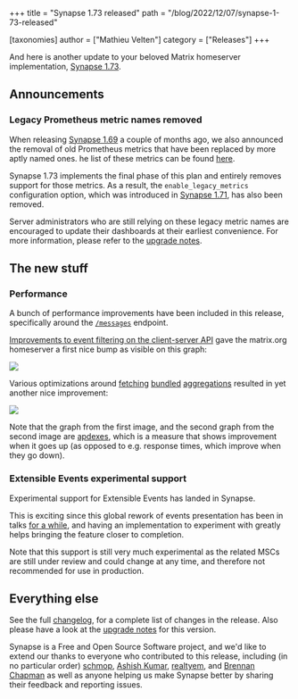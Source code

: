 +++
title = "Synapse 1.73 released"
path = "/blog/2022/12/07/synapse-1-73-released"

[taxonomies]
author = ["Mathieu Velten"]
category = ["Releases"]
+++

And here is another update to your beloved Matrix homeserver implementation, [Synapse
1.73](https://github.com/matrix-org/synapse/releases/tag/v1.73.0).

## Announcements

### Legacy Prometheus metric names removed

When releasing [Synapse 1.69](https://matrix.org/blog/2022/10/17/synapse-1-69-released#upcoming-removal-of-deprecated-prometheus-metric-names)
a couple of months ago, we also announced the removal of old Prometheus metrics that have been replaced by more aptly named ones. 
he list of these metrics can be found [here](https://matrix-org.github.io/synapse/v1.73/metrics-howto.html#renaming-of-metrics--deprecation-of-old-names-in-12).

Synapse 1.73 implements the final phase of this plan and entirely removes support for those metrics. As a result,
the `enable_legacy_metrics` configuration option, which was introduced in
[Synapse 1.71](https://matrix.org/blog/2022/11/22/synapse-1-72-released#announcements), has also been removed.

Server administrators who are still relying on these legacy metric names are encouraged to update their dashboards at their earliest convenience.
For more information, please refer to the [upgrade notes](https://matrix-org.github.io/synapse/v1.73/upgrade#legacy-prometheus-metric-names-have-now-been-removed).

## The new stuff

### Performance

A bunch of performance improvements have been included in this release, specifically around
the [`/messages`](https://spec.matrix.org/v1.5/client-server-api/#get_matrixclientv3roomsroomidmessages) endpoint.

[Improvements to event filtering on the client-server API](https://github.com/matrix-org/synapse/pull/14527) gave the matrix.org homeserver a first nice bump as visible on this graph:

![](/blog/img/2022-12-07-apdex-filter-events-improvement.png)

Various optimizations around [fetching](https://github.com/matrix-org/synapse/pull/14491) [bundled](https://github.com/matrix-org/synapse/pull/14508)
[aggregations](https://github.com/matrix-org/synapse/pull/14510) resulted in yet another nice improvement:

[![](/blog/img/2022-12-07-bundled-aggregations-improvement.png)](/blog/img/2022-12-07-bundled-aggregations-improvement.png)

Note that the graph from the first image, and the second graph from the second image are [apdexes](https://en.wikipedia.org/wiki/Apdex), which
is a measure that shows improvement when it goes up (as opposed to e.g. response times, which improve
when they go down).

### Extensible Events experimental support

Experimental support for Extensible Events has landed in Synapse.

This is exciting since this global rework of events presentation has been in talks
[for a while](https://github.com/matrix-org/matrix-spec-proposals/pull/1767), and
having an implementation to experiment with greatly helps bringing the feature
closer to completion.

Note that this support is still very much experimental as the related MSCs are still
under review and could change at any time, and therefore not recommended for use
in production.

## Everything else

See the full [changelog](https://github.com/matrix-org/synapse/releases/tag/v1.73.0), for a
complete list of changes in the release. Also please have a look at the [upgrade
notes](https://matrix-org.github.io/synapse/v1.73/upgrade#upgrading-to-v1730) for this version.

Synapse is a Free and Open Source Software project, and we'd like to extend our
thanks to everyone who contributed to this release, including (in no particular
order) [schmop](https://github.com/schmop), [Ashish Kumar](https://github.com/ashfame),
[realtyem](https://github.com/realtyem), and [Brennan Chapman](https://github.com/chapb)
as well as anyone helping us make Synapse better by sharing their feedback and reporting issues.

